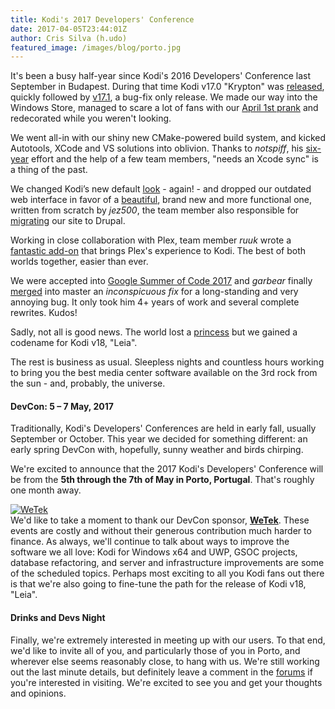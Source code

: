 ```yaml
---
title: Kodi's 2017 Developers' Conference
date: 2017-04-05T23:44:01Z
author: Cris Silva (h.udo)
featured_image: /images/blog/porto.jpg
---
```

It's been a busy half-year since Kodi's 2016 Developers' Conference last September in Budapest. During that time Kodi v17.0 "Krypton" was [released](https://kodi.tv/kodi17), quickly followed by [v17.1](https://kodi.tv/download), a bug-fix only release. We made our way into the Windows Store, managed to scare a lot of fans with our [April 1st prank](https://kodi.tv/article/andwere-baaaaack) and redecorated while you weren't looking.

 We went all-in with our shiny new CMake-powered build system, and kicked Autotools, XCode and VS solutions into oblivion. Thanks to *notspiff*, his [six-year](https://github.com/xbmc/xbmc/pull/10429#issuecomment-267297682) effort and the help of a few team members, "needs an Xcode sync" is a thing of the past.

 We changed Kodi’s new default [look](/article/kodi-v17-krypton-default-skin-next-gen) - again! - and dropped our outdated web interface in favor of a [beautiful](/article/new-webinterface-called-chorus2), brand new and more functional one, written from scratch by *jez500*, the team member also responsible for [migrating](https://kodi.tv/article/we-have-new-website) our site to Drupal.

 Working in close collaboration with Plex, team member *ruuk* wrote a [fantastic add-on](https://kodi.tv/plex-add-on-for-kodi) that brings Plex's experience to Kodi. The best of both worlds together, easier than ever.

 We were accepted into [Google Summer of Code 2017](https://kodi.tv/article/we-are-google-summer-code-2017-organization) and *garbear* finally [merged](https://github.com/xbmc/xbmc/pull/11022) into master an *inconspicuous fix* for a long-standing and very annoying bug. It only took him 4+ years of work and several complete rewrites. Kudos!

 Sadly, not all is good news. The world lost a [princess](/article/kodi-v18-leia) but we gained a codename for Kodi v18, "Leia".

 The rest is business as usual. Sleepless nights and countless hours working to bring you the best media center software available on the 3rd rock from the sun - and, probably, the universe.

  

 #### DevCon: 5 – 7 May, 2017

 Traditionally, Kodi's Developers' Conferences are held in early fall, usually September or October. This year we decided for something different: an early spring DevCon with, hopefully, sunny weather and birds chirping.

 We're excited to announce that the 2017 Kodi's Developers' Conference will be from the **5th through the 7th of May in Porto, Portugal**. That's roughly one month away.

  

 [![WeTek](https://xbmcfoundation.prod.dd:8083/sites/default/files/sponsor/field_image/WeTek.png "WeTek")](https://business.wetek.com)  
We'd like to take a moment to thank our DevCon sponsor, **[WeTek](https://business.wetek.com)**. These events are costly and without their generous contribution much harder to finance. As always, we'll continue to talk about ways to improve the software we all love: Kodi for Windows x64 and UWP, GSOC projects, database refactoring, and server and infrastructure improvements are some of the scheduled topics. Perhaps most exciting to all you Kodi fans out there is that we're also going to fine-tune the path for the release of Kodi v18, "Leia".

  

 #### Drinks and Devs Night

 Finally, we're extremely interested in meeting up with our users. To that end, we'd like to invite all of you, and particularly those of you in Porto, and wherever else seems reasonably close, to hang with us. We're still working out the last minute details, but definitely leave a comment in the [forums](https://forum.kodi.tv/showthread.php?tid=311585) if you're interested in visiting. We're excited to see you and get your thoughts and opinions.

 